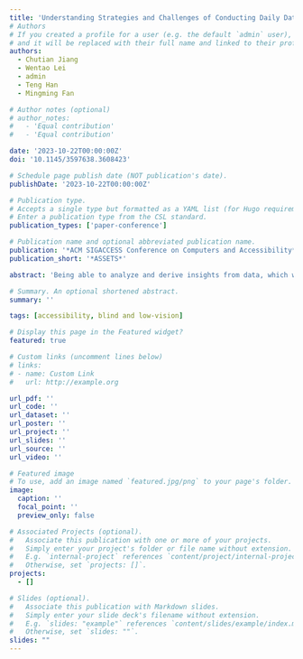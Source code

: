 ```yaml
---
title: 'Understanding Strategies and Challenges of Conducting Daily Data Analysis (DDA) Among Blind and Low-vision People'
# Authors
# If you created a profile for a user (e.g. the default `admin` user), write the username (folder name) here
# and it will be replaced with their full name and linked to their profile.
authors:
  - Chutian Jiang
  - Wentao Lei
  - admin
  - Teng Han
  - Mingming Fan

# Author notes (optional)
# author_notes:
#   - 'Equal contribution'
#   - 'Equal contribution'

date: '2023-10-22T00:00:00Z'
doi: '10.1145/3597638.3608423'

# Schedule page publish date (NOT publication's date).
publishDate: '2023-10-22T00:00:00Z'

# Publication type.
# Accepts a single type but formatted as a YAML list (for Hugo requirements).
# Enter a publication type from the CSL standard.
publication_types: ['paper-conference']

# Publication name and optional abbreviated publication name.
publication: '*ACM SIGACCESS Conference on Computers and Accessibility*'
publication_short: '*ASSETS*'

abstract: 'Being able to analyze and derive insights from data, which we call Daily Data Analysis (DDA), is an increasingly important skill in everyday life. While the accessibility community has explored ways to make data more accessible to blind and low-vision (BLV) people, little is known about how BLV people perform DDA. Knowing BLV people’s strategies and challenges in DDA would allow the community to make DDA more accessible to them. Toward this goal, we conducted a mixed-methods study of interviews and think-aloud sessions with BLV people (N=16). Our study revealed five key approaches for DDA (i.e., overview obtaining, column comparison, key statistics identification, note-taking, and data validation) and the associated challenges. We discussed the implications of our findings and highlighted potential directions to make DDA more accessible for BLV people.'

# Summary. An optional shortened abstract.
summary: ''

tags: [accessibility, blind and low-vision]

# Display this page in the Featured widget?
featured: true

# Custom links (uncomment lines below)
# links:
# - name: Custom Link
#   url: http://example.org

url_pdf: ''
url_code: ''
url_dataset: ''
url_poster: ''
url_project: ''
url_slides: ''
url_source: ''
url_video: ''

# Featured image
# To use, add an image named `featured.jpg/png` to your page's folder.
image:
  caption: ''
  focal_point: ''
  preview_only: false

# Associated Projects (optional).
#   Associate this publication with one or more of your projects.
#   Simply enter your project's folder or file name without extension.
#   E.g. `internal-project` references `content/project/internal-project/index.md`.
#   Otherwise, set `projects: []`.
projects:
  - []

# Slides (optional).
#   Associate this publication with Markdown slides.
#   Simply enter your slide deck's filename without extension.
#   E.g. `slides: "example"` references `content/slides/example/index.md`.
#   Otherwise, set `slides: ""`.
slides: ""
---
```


<!-- {{% callout note %}}
Click the _Cite_ button above to demo the feature to enable visitors to import publication metadata into their reference management software.
{{% /callout %}}

{{% callout note %}}
Create your slides in Markdown - click the _Slides_ button to check out the example.
{{% /callout %}}

Add the publication's **full text** or **supplementary notes** here. You can use rich formatting such as including [code, math, and images](https://docs.hugoblox.com/content/writing-markdown-latex/). -->
